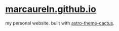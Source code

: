 # [marcaureln.github.io](https://marcaureln.com)

my personal website. built with [astro-theme-cactus](https://github.com/chrismwilliams/astro-theme-cactus).
